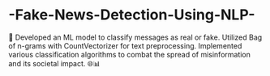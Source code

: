 # -Fake-News-Detection-Using-NLP-
🚀 Developed an ML model to classify messages as real or fake. Utilized Bag of n-grams with CountVectorizer for text preprocessing. Implemented various classification algorithms to combat the spread of misinformation and its societal impact. 🌐📊
